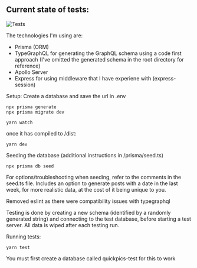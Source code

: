 ## Current state of tests:

![Tests](https://i.gyazo.com/70dec3e89133fcc605cf44625871f904.png)

The technologies I'm using are:

- Prisma (ORM)
- TypeGraphQL for generating the GraphQL schema using a code first approach (I've omitted the generated schema in the root directory for reference)
- Apollo Server
- Express for using middleware that I have experiene with (express-session)

Setup:
Create a database and save the url in .env

```
npx prisma generate
npx prisma migrate dev

yarn watch
```

once it has compiled to /dist:

```
yarn dev
```

Seeding the database (additional instructions in /prisma/seed.ts)

```
npx prisma db seed
```

For options/troubleshooting when seeding, refer to the comments in the seed.ts file.
Includes an option to generate posts with a date in the last week, for more realistic data, at the cost of it being unique to you.

Removed eslint as there were compatibility issues with typegraphql

Testing is done by creating a new schema (identified by a randomly generated string) and connecting to the test database, before starting a test server.
All data is wiped after each testing run.

Running tests:

```
yarn test
```

You must first create a database called quickpics-test for this to work
